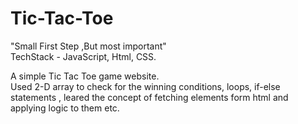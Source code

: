 # Tic-Tac-Toe
"Small First Step ,But most important"                                                                        
TechStack - JavaScript, Html, CSS.

A simple Tic Tac Toe game website.                                                                  
Used 2-D array to check for the winning conditions, loops, if-else statements ,
leared the concept of fetching elements form html and applying logic to them etc.
